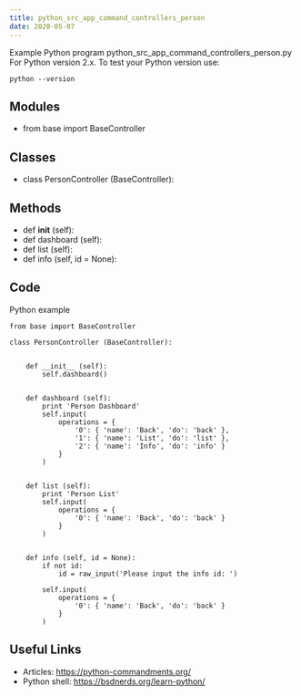 ```yaml
---
title: python_src_app_command_controllers_person
date: 2020-05-07
---
```

Example Python program python_src_app_command_controllers_person.py
For Python version 2.x.
To test your Python version use:

    python --version

## Modules

* from base import BaseController

## Classes

* class PersonController (BaseController):

## Methods

* def __init__ (self):
* def dashboard (self):
* def list (self):
* def info (self, id = None):

## Code

Python example

    from base import BaseController
    
    class PersonController (BaseController):
    
    
        def __init__ (self):
            self.dashboard()
    
    
        def dashboard (self):
            print 'Person Dashboard'
            self.input(
                operations = {
                    '0': { 'name': 'Back', 'do': 'back' },
                    '1': { 'name': 'List', 'do': 'list' },
                    '2': { 'name': 'Info', 'do': 'info' }
                }
            )
    
    
        def list (self):
            print 'Person List'
            self.input(
                operations = {
                    '0': { 'name': 'Back', 'do': 'back' }
                }
            )
    
    
        def info (self, id = None):
            if not id:
                id = raw_input('Please input the info id: ')
    
            self.input(
                operations = {
                    '0': { 'name': 'Back', 'do': 'back' }
                }
            )
    

## Useful Links

- Articles: https://python-commandments.org/
- Python shell: https://bsdnerds.org/learn-python/

